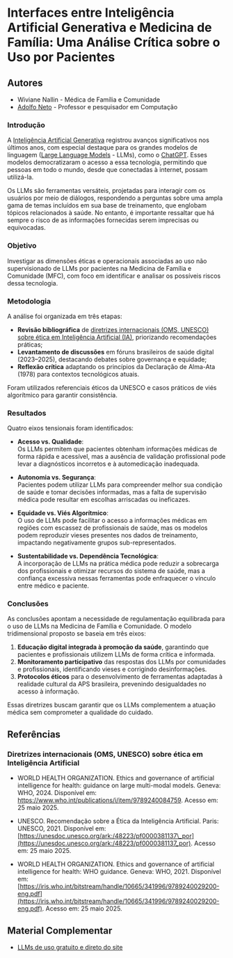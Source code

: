 # Interfaces entre Inteligência Artificial Generativa e Medicina de Família: Uma Análise Crítica sobre o Uso por Pacientes

## Autores

- Wiviane Nallin - Médica de Família e Comunidade
- [Adolfo Neto](https://adolfont.github.io/) - Professor e pesquisador em Computação

### Introdução

A [Inteligência Artificial Generativa](https://en.wikipedia.org/wiki/Generative_artificial_intelligence) registrou avanços significativos nos últimos anos, com especial destaque para os grandes modelos de linguagem ([Large Language Models](https://en.wikipedia.org/wiki/Large_language_model) - LLMs), como o [ChatGPT](https://en.wikipedia.org/wiki/ChatGPT). Esses modelos democratizaram o acesso a essa tecnologia, permitindo que pessoas em todo o mundo, desde que conectadas à internet, possam utilizá-la. 

Os LLMs são ferramentas versáteis, projetadas para interagir com os usuários por meio de diálogos, respondendo a perguntas sobre uma ampla gama de temas incluídos em sua base de treinamento, que englobam tópicos relacionados à saúde. No entanto, é importante ressaltar que há sempre o risco de as informações fornecidas serem imprecisas ou equivocadas.

### Objetivo

Investigar as dimensões éticas e operacionais associadas ao uso não supervisionado de LLMs por pacientes na Medicina de Família e Comunidade (MFC), com foco em identificar e analisar os possíveis riscos dessa tecnologia.

### Metodologia

A análise foi organizada em três etapas:

- **Revisão bibliográfica** de [diretrizes internacionais (OMS, UNESCO) sobre ética em Inteligência Artificial (IA)](#diretrizes-internacionais-oms-unesco-sobre-ética-em-inteligência-artificial), priorizando recomendações práticas;
- **Levantamento de discussões** em fóruns brasileiros de saúde digital (2023–2025), destacando debates sobre governança e equidade;
- **Reflexão crítica** adaptando os princípios da Declaração de Alma-Ata (1978) para contextos tecnológicos atuais.

Foram utilizados referenciais éticos da UNESCO e casos práticos de viés algorítmico para garantir consistência.

### Resultados

Quatro eixos tensionais foram identificados:

- **Acesso vs. Qualidade**:  
  Os LLMs permitem que pacientes obtenham informações médicas de forma rápida e acessível, mas a ausência de validação profissional pode levar a diagnósticos incorretos e à automedicação inadequada.

- **Autonomia vs. Segurança**:  
  Pacientes podem utilizar LLMs para compreender melhor sua condição de saúde e tomar decisões informadas, mas a falta de supervisão médica pode resultar em escolhas arriscadas ou ineficazes.

- **Equidade vs. Viés Algorítmico**:  
  O uso de LLMs pode facilitar o acesso a informações médicas em regiões com escassez de profissionais de saúde, mas os modelos podem reproduzir vieses presentes nos dados de treinamento, impactando negativamente grupos sub-representados.

- **Sustentabilidade vs. Dependência Tecnológica**:  
  A incorporação de LLMs na prática médica pode reduzir a sobrecarga dos profissionais e otimizar recursos do sistema de saúde, mas a confiança excessiva nessas ferramentas pode enfraquecer o vínculo entre médico e paciente.

### Conclusões

As conclusões apontam a necessidade de regulamentação equilibrada para o uso de LLMs na Medicina de Família e Comunidade. O modelo tridimensional proposto se baseia em três eixos:

1. **Educação digital integrada à promoção da saúde**, garantindo que pacientes e profissionais utilizem LLMs de forma crítica e informada.
2. **Monitoramento participativo** das respostas dos LLMs por comunidades e profissionais, identificando vieses e corrigindo desinformações.
3. **Protocolos éticos** para o desenvolvimento de ferramentas adaptadas à realidade cultural da APS brasileira, prevenindo desigualdades no acesso à informação.

Essas diretrizes buscam garantir que os LLMs complementem a atuação médica sem comprometer a qualidade do cuidado.


## Referências

### Diretrizes internacionais (OMS, UNESCO) sobre ética em Inteligência Artificial

- WORLD HEALTH ORGANIZATION. Ethics and governance of artificial intelligence for health: guidance on large multi-modal models. Geneva: WHO, 2024. Disponível em: <https://www.who.int/publications/i/item/9789240084759>. Acesso em: 25 maio 2025.

- UNESCO. Recomendação sobre a Ética da Inteligência Artificial. Paris: UNESCO, 2021. Disponível em: [https://unesdoc.unesco.org/ark:/48223/pf0000381137\_por](https://unesdoc.unesco.org/ark:/48223/pf0000381137_por). Acesso em: 25 maio 2025.

- WORLD HEALTH ORGANIZATION. Ethics and governance of artificial intelligence for health: WHO guidance. Geneva: WHO, 2021. Disponível em: [https://iris.who.int/bitstream/handle/10665/341996/9789240029200-eng.pdf](https://iris.who.int/bitstream/handle/10665/341996/9789240029200-eng.pdf). Acesso em: 25 maio 2025.

## Material Complementar

- [LLMs de uso gratuito e direto do site](https://adolfont.github.io//teaching/metodosageis/recursos/llms)
